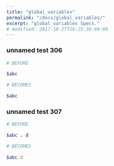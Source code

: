 ```yaml
---
title: "global_variables"
permalink: "/docs/global_variables/"
excerpt: "global_variables Specs."
# modified: 2017-10-27T16:25:30-04:00
---
```

### unnamed test 306
```ruby
# BEFORE

$abc

```
```ruby
# BECOMES

$abc

```
### unnamed test 307
```ruby
# BEFORE

$abc . d

```
```ruby
# BECOMES

$abc.d
```
